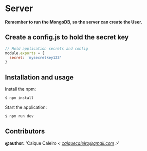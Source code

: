 # Server

**Remember to run the MongoDB, so the server can create the User.**

## Create a config.js to hold the secret key
```javascript
// Hold application secrets and config
module.exports = {
  secret: 'mysecretkey123'
}
```

## Installation and usage

Install the npm:
```bash
$ npm install
```

Start the application:
```bash
$ npm run dev
```

## Contributors  

**@author:** 'Caique Caleiro *< [caiquecaleiro@gmail.com](mailto:caiquecaleiro@gmail.com) >*' 